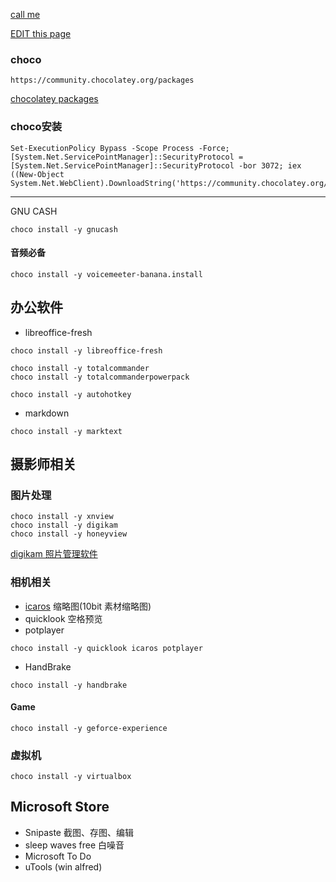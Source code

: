 [call me](https://github.com/winston-y/winston-y.github.io)


[EDIT this page](https://github.com/winston-y/winston-y.github.io/issues/2)

### choco

```
https://community.chocolatey.org/packages
```
[chocolatey packages](https://community.chocolatey.org/packages)

### choco安装

```
Set-ExecutionPolicy Bypass -Scope Process -Force; [System.Net.ServicePointManager]::SecurityProtocol = [System.Net.ServicePointManager]::SecurityProtocol -bor 3072; iex ((New-Object System.Net.WebClient).DownloadString('https://community.chocolatey.org/install.ps1'))
```

---
GNU CASH
```
choco install -y gnucash
```



#### 音频必备

```
choco install -y voicemeeter-banana.install
```


## 办公软件

- libreoffice-fresh
```
choco install -y libreoffice-fresh
```


```
choco install -y totalcommander
choco install -y totalcommanderpowerpack
```

```
choco install -y autohotkey
```


- markdown
```
choco install -y marktext
```


## 摄影师相关

### 图片处理

```
choco install -y xnview
choco install -y digikam
choco install -y honeyview
```

[digikam 照片管理软件](https://www.digikam.org/)
### 相机相关

- [icaros](https://github.com/Xanashi/Icaros) 缩略图(10bit 素材缩略图)
- quicklook 空格预览
- potplayer

```
choco install -y quicklook icaros potplayer
```



- HandBrake
```
choco install -y handbrake
```


#### Game

```
choco install -y geforce-experience
```

### 虚拟机

```
choco install -y virtualbox
```




## Microsoft Store

- Snipaste    截图、存图、编辑
- sleep waves free 白噪音
- Microsoft To Do
- uTools (win alfred)